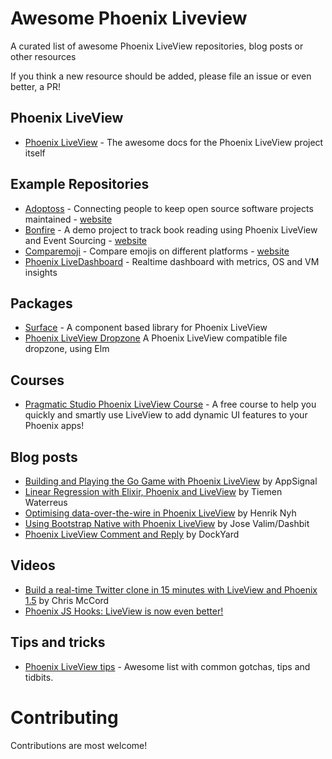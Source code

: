 # Awesome Phoenix Liveview

A curated list of awesome Phoenix LiveView repositories, blog posts or other resources

If you think a new resource should be added, please file an issue or even better, a PR!

## Phoenix LiveView

- [Phoenix LiveView](https://hexdocs.pm/phoenix_live_view/Phoenix.LiveView.html) - The awesome docs for the Phoenix LiveView project itself

## Example Repositories

- [Adoptoss](https://github.com/adoptoposs/adoptoposs) - Connecting people to keep
  open source software projects maintained - [website](https://adoptoposs.org/)
- [Bonfire](https://github.com/qhwa/bonfire) - A demo project to track book reading using Phoenix LiveView and Event Sourcing - [website](https://bonfire.ooo/)
- [Comparemoji](https://github.com/maxvw/comparemoji.com) - Compare emojis on different platforms - [website](comparemoji.com)
- [Phoenix LiveDashboard](https://github.com/phoenixframework/phoenix_live_dashboard/) - Realtime dashboard with metrics, OS and VM insights

## Packages

- [Surface](https://hex.pm/packages/surface) - A component based library for Phoenix LiveView
- [Phoenix LiveView Dropzone](https://hex.pm/packages/phoenix_live_view_dropzone) A Phoenix LiveView compatible file dropzone, using Elm

## Courses

- [Pragmatic Studio Phoenix LiveView Course](https://pragmaticstudio.com/phoenix-liveview) - A free course to help you quickly and smartly use LiveView to add dynamic UI features to your Phoenix apps!

## Blog posts

- [Building and Playing the Go Game with Phoenix LiveView](https://blog.appsignal.com/2019/06/18/elixir-alchemy-building-go-with-phoenix-live-view.html) by AppSignal
- [Linear Regression with Elixir, Phoenix and LiveView](https://tiemenwaterreus.com/posts/linear-regression-elixir-phoenix-liveview-i/) by Tiemen Waterreus
- [Optimising data-over-the-wire in Phoenix LiveView](https://thepugautomatic.com/2020/07/optimising-data-over-the-wire-in-phoenix-liveview/) by Henrik Nyh
- [Using Bootstrap Native with Phoenix LiveView](https://dashbit.co/blog/using-bootstrap-native-with-live-view) by Jose Valim/Dashbit
- [Phoenix LiveView Comment and Reply](https://dockyard.com/blog/2019/11/25/phoenix-liveview-comment-and-reply) by DockYard


## Videos

- [Build a real-time Twitter clone in 15 minutes with LiveView and Phoenix 1.5](https://www.youtube.com/watch?v=MZvmYaFkNJI) by Chris McCord
- [Phoenix JS Hooks: LiveView is now even better!](https://www.youtube.com/watch?v=shoLKuEUQIU)

## Tips and tricks

- [Phoenix LiveView tips](https://github.com/nshoes/phoenix-live-view-tips) - Awesome list with common gotchas, tips and tidbits.

# Contributing

Contributions are most welcome!
